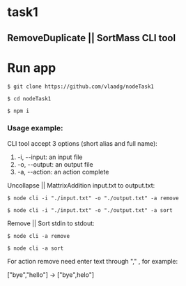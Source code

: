 # task1

## RemoveDuplicate || SortMass CLI tool

# Run app
```
$ git clone https://github.com/vlaadg/nodeTask1
```
```
$ cd nodeTask1
```
```
$ npm i
```

### Usage example:

CLI tool accept 3 options (short alias and full name):

1. -i, --input: an input file
2. -o, --output: an output file
3. -a, --action: an action complete

Uncollapse || MattrixAddition input.txt to output.txt:
```
$ node cli -i "./input.txt" -o "./output.txt" -a remove
```
```
$ node cli -i "./input.txt" -o "./output.txt" -a sort
```
Remove || Sort stdin to stdout:
```
$ node cli -a remove
```
```
$ node cli -a sort
```

For action remove need enter text through "," , for example:

["bye","hello"] -> ["bye",helo"]

